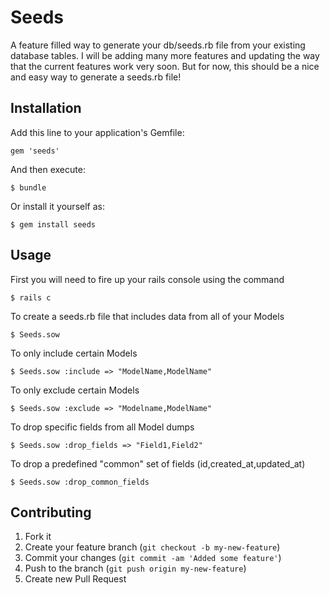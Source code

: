 # Seeds

A feature filled way to generate your db/seeds.rb file from your existing database tables.
I will be adding many more features and updating the way that the current features work very soon.
But for now, this should be a nice and easy way to generate a seeds.rb file!

## Installation

Add this line to your application's Gemfile:

    gem 'seeds'

And then execute:

    $ bundle

Or install it yourself as:

    $ gem install seeds

## Usage

First you will need to fire up your rails console using the command

    $ rails c

To create a seeds.rb file that includes data from all of your Models

    $ Seeds.sow
    
To only include certain Models

    $ Seeds.sow :include => "ModelName,ModelName"

To only exclude certain Models

    $ Seeds.sow :exclude => "Modelname,ModelName"
    
To drop specific fields from all Model dumps

    $ Seeds.sow :drop_fields => "Field1,Field2"
    
To drop a predefined "common" set of fields (id,created_at,updated_at)

    $ Seeds.sow :drop_common_fields
    
## Contributing

1. Fork it
2. Create your feature branch (`git checkout -b my-new-feature`)
3. Commit your changes (`git commit -am 'Added some feature'`)
4. Push to the branch (`git push origin my-new-feature`)
5. Create new Pull Request

